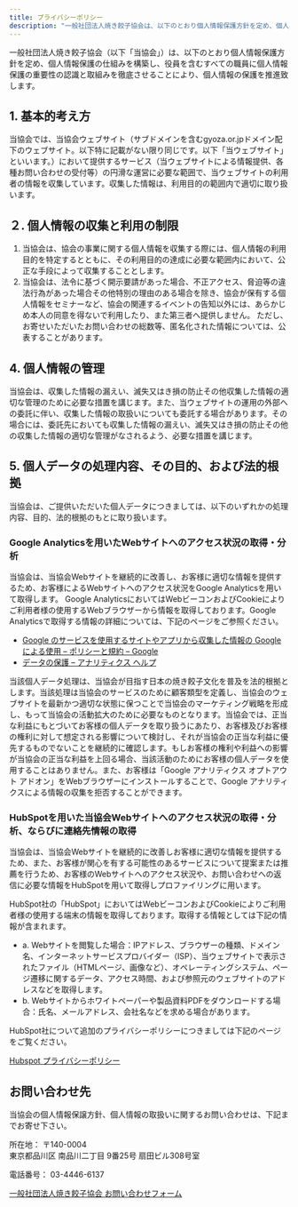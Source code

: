 ```yaml
---
title: プライバシーポリシー
description: "一般社団法人焼き餃子協会は、以下のとおり個人情報保護方針を定め、個人情報保護の仕組みを構築し、役員を含むすべての職員に個人情報保護の重要性の認識と取組みを徹底させることにより、個人情報の保護を推進致します。"
---
```

一般社団法人焼き餃子協会（以下「当協会」）は、以下のとおり個人情報保護方針を定め、個人情報保護の仕組みを構築し、役員を含むすべての職員に個人情報保護の重要性の認識と取組みを徹底させることにより、個人情報の保護を推進致します。

## 1. 基本的考え方

当協会では、当協会ウェブサイト（サブドメインを含むgyoza.or.jpドメイン配下のウェブサイト。以下特に記載がない限り同じです。以下「当ウェブサイト」といいます。）において提供するサービス（当ウェブサイトによる情報提供、各種お問い合わせの受付等）の円滑な運営に必要な範囲で、当ウェブサイトの利用者の情報を収集しています。収集した情報は、利用目的の範囲内で適切に取り扱います。

## ２. 個人情報の収集と利用の制限

1. 当協会は、協会の事業に関する個人情報を収集する際には、個人情報の利用目的を特定するとともに、その利用目的の達成に必要な範囲内において、公正な手段によって収集することとします。
2. 当協会は、法令に基づく開示要請があった場合、不正アクセス、脅迫等の違法行為があった場合その他特別の理由のある場合を除き、協会が保有する個人情報をセミナーなど、協会の関連するイベントの告知以外には、あらかじめ本人の同意を得ないで利用したり、また第三者へ提供しません。
ただし、お寄せいただいたお問い合わせの総数等、匿名化された情報については、公表することがあります。

## 4. 個人情報の管理

当協会は、収集した情報の漏えい、滅失又はき損の防止その他収集した情報の適切な管理のために必要な措置を講じます。また、当ウェブサイトの運用の外部への委託に伴い、収集した情報の取扱いについても委託する場合があります。その場合には、委託先においても収集した情報の漏えい、滅失又はき損の防止その他の収集した情報の適切な管理がなされるよう、必要な措置を講じます。

## 5. 個⼈データの処理内容、その⽬的、および法的根拠

当協会は、ご提供いただいた個⼈データにつきましては、以下のいずれかの処理内容、⽬的、法的根拠のもとに取り扱います。

### Google Analyticsを⽤いたWebサイトへのアクセス状況の取得・分析

当協会は、当協会Webサイトを継続的に改善し、お客様に適切な情報を提供するため、お客様によるWebサイトへのアクセス状況をGoogle Analyticsを⽤いて取得します。 Google AnalyticsにおいてはWebビーコンおよびCookieによりご利⽤者様の使⽤するWebブラウザーから情報を取得しております。Google Analyticsで取得する情報の詳細については、下記のページをご参照ください。

- [Google のサービスを使用するサイトやアプリから収集した情報の Google による使用 – ポリシーと規約 – Google](https://policies.google.com/technologies/partner-sites?hl=ja)
- [データの保護 – アナリティクス ヘルプ](https://support.google.com/analytics/answer/6004245?hl=ja)

当該個⼈データ処理は、当協会が目指す日本の焼き餃子文化を普及を法的根拠とします。当該処理は当協会のサービスのために顧客類型を定義し、当協会のウェブサイトを最新かつ適切な状態に保つことで当協会のマーケティング戦略を形成し、もって当協会の活動拡大のために必要なものとなります。当協会では、正当な利益にもとづいてお客様の個⼈データを取り扱うにあたり、お客様及びお客様の権利に対して想定される影響について検討し、それが当協会の正当な利益に優先するものでないことを継続的に確認します。もしお客様の権利や利益への影響が当協会の正当な利益を上回る場合、当該活動のためにお客様の個⼈データを使⽤することはありません。また、お客様は「Google アナリティクス オプトアウト アドオン」をWebブラウザーにインストールすることで、Google アナリティクスによる情報の収集を拒否することができます。

### HubSpotを⽤いた当協会Webサイトへのアクセス状況の取得・分析、ならびに連絡先情報の取得

当協会は、当協会Webサイトを継続的に改善しお客様に適切な情報を提供するため、また、お客様が関⼼を有する可能性のあるサービスについて提案または推薦を⾏うため、お客様のWebサイトへのアクセス状況や、お問い合わせへの返信に必要な情報をHubSpotを⽤いて取得しプロファイリングに⽤います。

HubSpot社の「HubSpot」においてはWebビーコンおよびCookieによりご利⽤者様の使⽤する端末の情報を取得しております。取得する情報としては下記の情報が含まれます。

- a. Webサイトを閲覧した場合：IPアドレス、ブラウザーの種類、ドメイン名、インターネットサービスプロバイダー（ISP）、当ウェブサイトで表⽰されたファイル（HTMLページ、画像など）、オペレーティングシステム、ページ遷移に関するデータ、アクセス時間、および参照元のウェブサイトのアドレスなどを取得します。
- b. Webサイトからホワイトペーパーや製品資料PDFをダウンロードする場合：⽒名、メールアドレス、会社名などを求める場合があります。

HubSpot社について追加のプライバシーポリシーにつきましては下記のページをご覧ください。

[Hubspot プライバシーポリシー](https://legal.hubspot.com/jp/privacy-policy)

## お問い合わせ先

当協会の個人情報保譲方針、個人情報の取扱いに関するお問い合わせは、下記までお寄せ下さい。

所在地： 〒140-0004  
東京都品川区 南品川二丁目 9番25号 扇田ビル308号室

電話番号： 03-4446-6137

[一般社団法人焼き餃子協会 お問い合わせフォーム](/form "お問い合わせフォーム")
